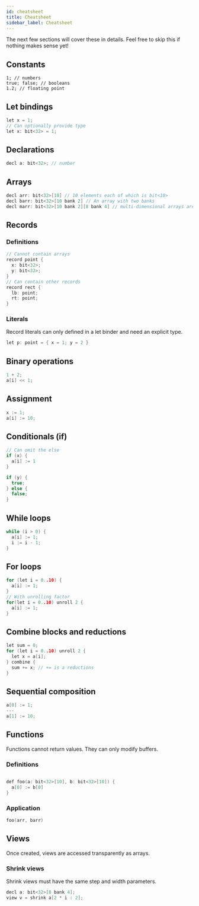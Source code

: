 ```yaml
---
id: cheatsheet
title: Cheatsheet
sidebar_label: Cheatsheet
---
```


The next few sections will cover these in details. Feel free to skip this if
nothing makes sense yet!

## Constants

```
1; // numbers
true; false; // booleans
1.2; // floating point
```

## Let bindings

```C
let x = 1;
// Can optionally provide type
let x: bit<32> = 1;
```

## Declarations

```C
decl a: bit<32>; // number
```

## Arrays

```C
decl arr: bit<32>[10] // 10 elements each of which is bit<10>
decl barr: bit<32>[10 bank 2] // An array with two banks
decl marr: bit<32>[10 bank 2][8 bank 4] // multi-dimensional arrays are supported
```

## Records

### Definitions

```C
// Cannot contain arrays
record point {
  x: bit<32>;
  y: bit<32>;
}
// Can contain other records
record rect {
  lb: point;
  rt: point;
}
```

### Literals

Record literals can only defined in a let binder and need an explicit type.

```C
let p: point = { x = 1; y = 2 }
```

## Binary operations

```C
1 + 2;
a[i] << 1;
```

## Assignment

```C
x := 1;
a[i] := 10;
```

## Conditionals (if)

```C
// Can omit the else
if (x) {
  a[i] := 1
}

if (y) {
  true;
} else {
  false;
}
```

## While loops

```C
while (i > 0) {
  a[i] := 1;
  i := i - 1;
}
```

## For loops

```C
for (let i = 0..10) {
  a[i] := 1;
}
// With unrolling factor
for(let i = 0..10) unroll 2 {
  a[i] := 1;
}
```

## Combine blocks and reductions

```C
let sum = 0;
for (let i = 0..10) unroll 2 {
  let x = a[i];
} combine {
  sum += x; // += is a reductions
}
```

## Sequential composition

```C
a[0] := 1;
---
a[1] := 10;
```

## Functions

Functions cannot return values. They can only modify buffers.

### Definitions

```C

def foo(a: bit<32>[10], b: bit<32>[10]) {
  a[0] := b[0]
}
```

### Application

```C
foo(arr, barr)
```

## Views

Once created, views are accessed transparently as arrays.

### Shrink views

Shrink views must have the same step and width parameters.

```C
decl a: bit<32>[8 bank 4];
view v = shrink a[2 * i : 2];
```
